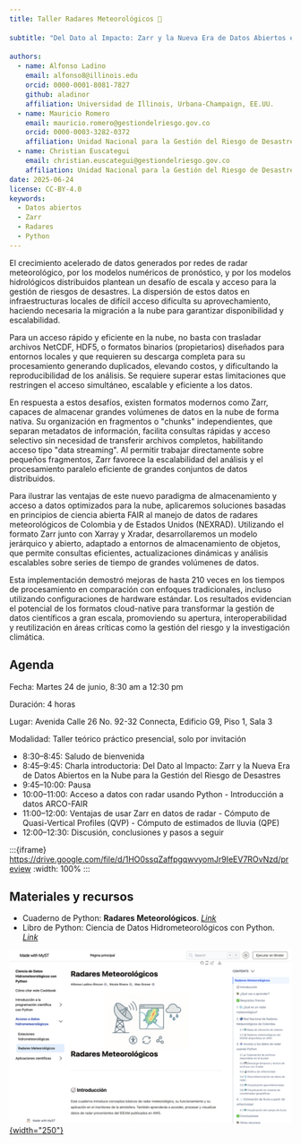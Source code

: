 ```yaml
---
title: Taller Radares Meteorológicos 📡

subtitle: "Del Dato al Impacto: Zarr y la Nueva Era de Datos Abiertos en la Nube para la Gestión del Riesgo de Desastres"

authors:
  - name: Alfonso Ladino
    email: alfonso8@illinois.edu
    orcid: 0000-0001-8081-7827
    github: aladinor
    affiliation: Universidad de Illinois, Urbana-Champaign, EE.UU.
  - name: Mauricio Romero
    email: mauricio.romero@gestiondelriesgo.gov.co
    orcid: 0000-0003-3282-0372
    affiliation: Unidad Nacional para la Gestión del Riesgo de Desastres (UNGRD), Colombia
  - name: Christian Euscategui
    email: christian.euscategui@gestiondelriesgo.gov.co
    affiliation: Unidad Nacional para la Gestión del Riesgo de Desastres (UNGRD), Colombia
date: 2025-06-24
license: CC-BY-4.0
keywords:
  - Datos abiertos
  - Zarr
  - Radares
  - Python
---
```


El crecimiento acelerado de datos generados por redes de radar meteorológico, por los modelos numéricos de pronóstico, y por los modelos hidrológicos distribuidos plantean un desafío de escala y acceso para la gestión de riesgos de desastres. La dispersión de estos datos en infraestructuras locales de difícil acceso dificulta su aprovechamiento, haciendo necesaria la migración a la nube para garantizar disponibilidad y escalabilidad.

Para un acceso rápido y eficiente en la nube, no basta con trasladar archivos NetCDF, HDF5, o formatos binarios (propietarios) diseñados para entornos locales y que requieren su descarga completa para su procesamiento generando duplicados, elevando costos, y dificultando la reproducibilidad de los análisis. Se requiere superar estas limitaciones que restringen el acceso simultáneo, escalable y eficiente a los datos.

En respuesta a estos desafíos, existen formatos modernos como Zarr, capaces de almacenar grandes volúmenes de datos en la nube de forma nativa. Su organización en fragmentos o "chunks" independientes, que separan metadatos de información, facilita consultas rápidas y acceso selectivo sin necesidad de transferir archivos completos, habilitando acceso tipo "data streaming". Al permitir trabajar directamente sobre pequeños fragmentos, Zarr favorece la escalabilidad del análisis y el procesamiento paralelo eficiente de grandes conjuntos de datos distribuidos.

Para ilustrar las ventajas de este nuevo paradigma de almacenamiento y acceso a datos optimizados para la nube, aplicaremos soluciones basadas en principios de ciencia abierta FAIR al manejo de datos de radares meteorológicos de Colombia y de Estados Unidos (NEXRAD). Utilizando el formato Zarr junto con Xarray y Xradar, desarrollaremos un modelo jerárquico y abierto, adaptado a entornos de almacenamiento de objetos, que permite consultas eficientes, actualizaciones dinámicas y análisis escalables sobre series de tiempo de grandes volúmenes de datos.

Esta implementación demostró mejoras de hasta 210 veces en los tiempos de procesamiento en comparación con enfoques tradicionales, incluso utilizando configuraciones de hardware estándar. Los resultados evidencian el potencial de los formatos cloud-native para transformar la gestión de datos científicos a gran escala, promoviendo su apertura, interoperabilidad y reutilización en áreas críticas como la gestión del riesgo y la investigación climática.

## Agenda

Fecha: Martes 24 de junio, 8:30 am a 12:30 pm

Duración: 4 horas

Lugar: Avenida Calle 26 No. 92-32 Connecta, Edificio G9, Piso 1, Sala 3

Modalidad: Taller teórico práctico presencial, solo por invitación

-   8:30–8:45: Saludo de bienvenida
-   8:45–9:45: Charla introductoria: Del Dato al Impacto: Zarr y la Nueva Era de Datos Abiertos en la Nube para la Gestión del Riesgo de Desastres
-   9:45–10:00: Pausa
-   10:00–11:00: Acceso a datos con radar usando Python - Introducción a datos ARCO-FAIR
-   11:00–12:00: Ventajas de usar Zarr en datos de radar - Cómputo de Quasi-Vertical Profiles (QVP) - Cómputo de estimados de lluvia (QPE)
-   12:00–12:30: Discusión, conclusiones y pasos a seguir

:::{iframe} https://drive.google.com/file/d/1HO0ssqZaffpgqwvyomJr9IeEV7ROvNzd/preview
:width: 100%
:::

## Materiales y recursos

-   Cuaderno de Python: **Radares Meteorológicos**. [*Link*](https://aladinor.github.io/AtmosCol-2023/radares)
-   Libro de Python: Ciencia de Datos Hidrometeorológicos con Python. [*Link*](https://aladinor.github.io/AtmosCol-2023/)

[![](images/libro-python-taller-radares.png){width="250"}](https://aladinor.github.io/AtmosCol-2023/)